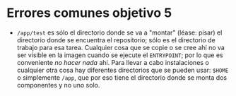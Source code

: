 # Errores comunes objetivo 5

* `/app/test` es sólo el directorio donde se va a "montar" (léase: pisar) el
  directorio donde se encuentra el repositorio; sólo es el directorio de trabajo
  para esa tarea. Cualquier cosa que se copie o se cree ahí no va ser visible en
  la imagen cuando se ejecute el `ENTRYPOINT`; por lo que es conveniente *no
  hacer nada* ahí. Para llevar a cabo instalaciones o cualquier otra cosa hay
  diferentes directorios que se pueden usar: `$HOME` o simplemente `/app`, que
  por eso tiene el directorio donde se monta dos componentes y no uno solo.
